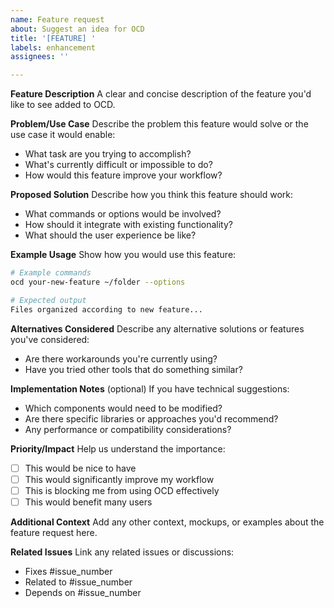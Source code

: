 ```yaml
---
name: Feature request
about: Suggest an idea for OCD
title: '[FEATURE] '
labels: enhancement
assignees: ''

---
```


**Feature Description**
A clear and concise description of the feature you'd like to see added to OCD.

**Problem/Use Case**
Describe the problem this feature would solve or the use case it would enable:
- What task are you trying to accomplish?
- What's currently difficult or impossible to do?
- How would this feature improve your workflow?

**Proposed Solution**
Describe how you think this feature should work:
- What commands or options would be involved?
- How should it integrate with existing functionality?
- What should the user experience be like?

**Example Usage**
Show how you would use this feature:
```bash
# Example commands
ocd your-new-feature ~/folder --options

# Expected output
Files organized according to new feature...
```

**Alternatives Considered**
Describe any alternative solutions or features you've considered:
- Are there workarounds you're currently using?
- Have you tried other tools that do something similar?

**Implementation Notes** (optional)
If you have technical suggestions:
- Which components would need to be modified?
- Are there specific libraries or approaches you'd recommend?
- Any performance or compatibility considerations?

**Priority/Impact**
Help us understand the importance:
- [ ] This would be nice to have
- [ ] This would significantly improve my workflow
- [ ] This is blocking me from using OCD effectively
- [ ] This would benefit many users

**Additional Context**
Add any other context, mockups, or examples about the feature request here.

**Related Issues**
Link any related issues or discussions:
- Fixes #issue_number
- Related to #issue_number
- Depends on #issue_number